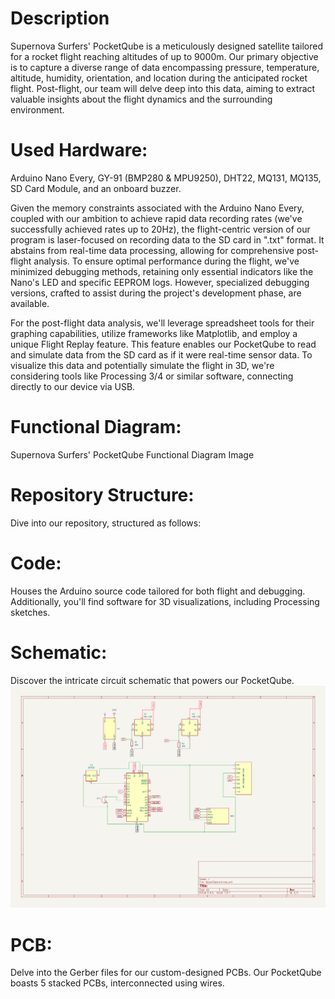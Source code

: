 # **Description**

Supernova Surfers' PocketQube is a meticulously designed satellite tailored for a rocket flight reaching altitudes of up to 9000m. Our primary objective is to capture a diverse range of data encompassing pressure, temperature, altitude, humidity, orientation, and location during the anticipated rocket flight. Post-flight, our team will delve deep into this data, aiming to extract valuable insights about the flight dynamics and the surrounding environment.

# **Used Hardware:**
Arduino Nano Every, GY-91 (BMP280 & MPU9250), DHT22, MQ131, MQ135, SD Card Module, and an onboard buzzer.

Given the memory constraints associated with the Arduino Nano Every, coupled with our ambition to achieve rapid data recording rates (we've successfully achieved rates up to 20Hz), the flight-centric version of our program is laser-focused on recording data to the SD card in ".txt" format. It abstains from real-time data processing, allowing for comprehensive post-flight analysis. To ensure optimal performance during the flight, we've minimized debugging methods, retaining only essential indicators like the Nano's LED and specific EEPROM logs. However, specialized debugging versions, crafted to assist during the project's development phase, are available.

For the post-flight data analysis, we'll leverage spreadsheet tools for their graphing capabilities, utilize frameworks like Matplotlib, and employ a unique Flight Replay feature. This feature enables our PocketQube to read and simulate data from the SD card as if it were real-time sensor data. To visualize this data and potentially simulate the flight in 3D, we're considering tools like Processing 3/4 or similar software, connecting directly to our device via USB.

# **Functional Diagram:**
Supernova Surfers' PocketQube Functional Diagram Image

# **Repository Structure:**
Dive into our repository, structured as follows:

# **Code:**
Houses the Arduino source code tailored for both flight and debugging. Additionally, you'll find software for 3D visualizations, including Processing sketches.

# **Schematic:** 
Discover the intricate circuit schematic that powers our PocketQube.
<img width="1754" alt="SCHEMA ELECTRONICA" src="SCHEMA ELECTRONICA.png">


# **PCB:** 
Delve into the Gerber files for our custom-designed PCBs. Our PocketQube boasts 5 stacked PCBs, interconnected using wires.
